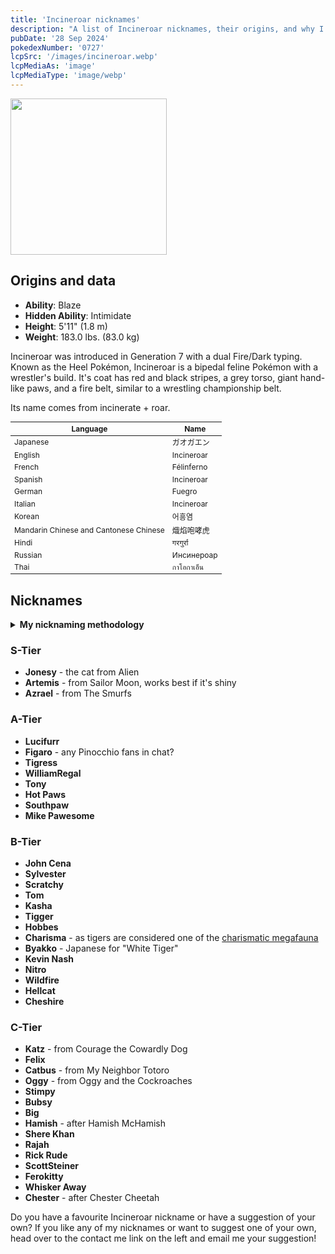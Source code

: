 ```yaml
---
title: 'Incineroar nicknames'
description: "A list of Incineroar nicknames, their origins, and why I think they're cool."
pubDate: '28 Sep 2024'
pokedexNumber: '0727'
lcpSrc: '/images/incineroar.webp'
lcpMediaAs: 'image'
lcpMediaType: 'image/webp'
---
```


<div class="img-center">
	<picture>
		<source srcset="/images/incineroar.webp" type="image/webp">
		<img src="/images/incineroar.jpg" width="250px" height="250px" alt="">
	</picture>
</div>

## Origins and data
<div class="room-box">
	<div class="room-box-left">
		<ul>
			<li><strong>Ability</strong>: Blaze</li>
			<li><strong>Hidden Ability</strong>: Intimidate</li>
			<li><strong>Height</strong>: 5'11" (1.8 m)</li>
			<li><strong>Weight</strong>: 183.0 lbs. (83.0 kg)</li>
		</ul>
		<p>Incineroar was introduced in Generation 7 with a dual Fire/Dark typing. Known as the Heel Pokémon, Incineroar is a bipedal feline Pokémon with a wrestler's build. It's coat has red and black stripes, a grey torso, giant hand-like paws, and a fire belt, similar to a wrestling championship belt.</p>
		<p>Its name comes from incinerate + roar.</p>
	</div>
	<div class="room-box-right">
		<table class="room-table" style="font-size:12px">
			<thead>
				<tr>
					<th>Language</th>
					<th>Name</th>
				</tr>
			</thead>
			<tbody>
				<tr>
					<td>Japanese</td>
					<td><span lang="ja">ガオガエン</span></td>
				</tr>
				<tr>
					<td>English</td>
					<td>Incineroar</td>
				</tr>
				<tr>
					<td>French</td>
					<td>Félinferno</td>
				</tr>
				<tr>
					<td>Spanish</td>
					<td>Incineroar</td>
				</tr>
				<tr>
					<td>German</td>
					<td>Fuegro</td>
				</tr>
				<tr>
					<td>Italian</td>
					<td>Incineroar</td>
				</tr>
				<tr>
					<td>Korean</td>
					<td><span lang="ko">어흥염</span></td>
				</tr>
				<tr>
					<td>Mandarin Chinese and Cantonese Chinese</td>
					<td>熾焰咆哮虎</td>
				</tr>
				<tr>
					<td>Hindi</td>
					<td>गरगुर्रा</td>
				</tr>
				<tr>
					<td>Russian</td>
					<td>Инсинероар</td>
				</tr>
				<tr>
					<td>Thai</td>
					<td>กาโอกาเอ็น</td>
				</tr>
			</tbody>
		</table>
	</div>
</div>

## Nicknames
<section class="deets">
	<details>
	<summary><strong>My nicknaming methodology</strong></summary>
	<ul>
		<li>I rank nicknames by lettered tiers: S, A, B, C, and D. S is the best and D is the worst.</li>
		<li>I'll usually list my inspiration for a nickname so you know where they came from.</li>
	</ul>
	</details>
</section>

### S-Tier

* **Jonesy** - the cat from Alien
* **Artemis** - from Sailor Moon, works best if it's shiny
* **Azrael** - from The Smurfs

### A-Tier

* **Lucifurr**
* **Figaro** - any Pinocchio fans in chat?
* **Tigress**
* **WilliamRegal**
* **Tony**
* **Hot Paws**
* **Southpaw**
* **Mike Pawesome**

### B-Tier

* **John Cena**
* **Sylvester**
* **Scratchy**
* **Tom**
* **Kasha**
* **Tigger**
* **Hobbes**
* **Charisma** - as tigers are considered one of the [charismatic megafauna](https://en.wikipedia.org/wiki/Charismatic_megafauna)
* **Byakko** - Japanese for "White Tiger"
* **Kevin Nash**
* **Nitro**
* **Wildfire**
* **Hellcat**
* **Cheshire**

### C-Tier

* **Katz** - from Courage the Cowardly Dog
* **Felix**
* **Catbus** - from My Neighbor Totoro
* **Oggy** - from Oggy and the Cockroaches
* **Stimpy**
* **Bubsy**
* **Big**
* **Hamish** - after Hamish McHamish
* **Shere Khan**
* **Rajah**
* **Rick Rude**
* **ScottSteiner**
* **Ferokitty**
* **Whisker Away**
* **Chester** - after Chester Cheetah

Do you have a favourite Incineroar nickname or have a suggestion of your own? If you like any of my nicknames or want to suggest one of your own, head over to the contact me link on the left and email me your suggestion!